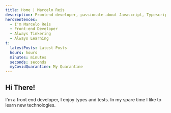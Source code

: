 ```yaml
---
title: Home | Marcelo Reis
description: Frontend developer, passionate about Javascript, Typescript and React. Living in Belo Horizonte and trying to build some awesome stuff
heroSentences:
  - I'm Marcelo Reis
  - Front-end Developer
  - Always Tinkering
  - Always Learning
t:
  latestPosts: Latest Posts
  hours: hours
  minutes: minutes
  seconds: seconds
  myCovidQuarantine: My Quarantine
---
```


## Hi There!

I'm a front end developer, I enjoy types and tests. In my spare time I like to learn new technologies.
